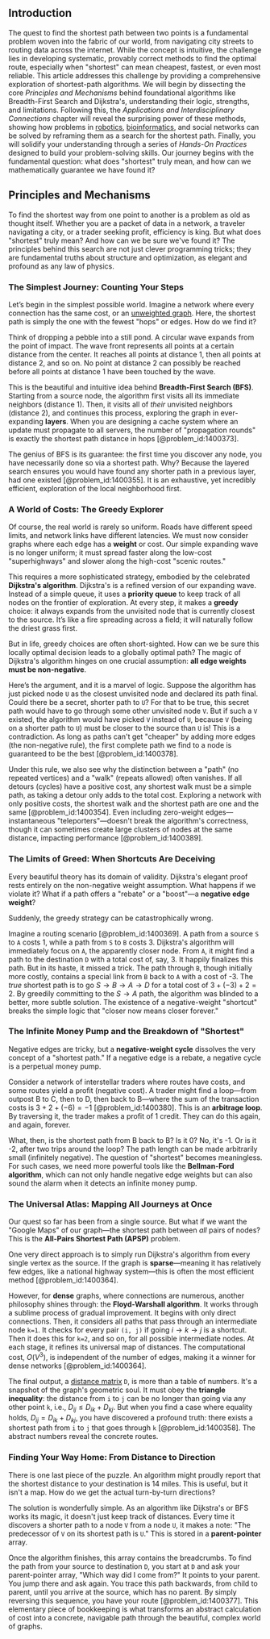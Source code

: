 ## Introduction
The quest to find the shortest path between two points is a fundamental problem woven into the fabric of our world, from navigating city streets to routing data across the internet. While the concept is intuitive, the challenge lies in developing systematic, provably correct methods to find the optimal route, especially when "shortest" can mean cheapest, fastest, or even most reliable. This article addresses this challenge by providing a comprehensive exploration of shortest-path algorithms. We will begin by dissecting the core *Principles and Mechanisms* behind foundational algorithms like Breadth-First Search and Dijkstra's, understanding their logic, strengths, and limitations. Following this, the *Applications and Interdisciplinary Connections* chapter will reveal the surprising power of these methods, showing how problems in [robotics](@article_id:150129), [bioinformatics](@article_id:146265), and social networks can be solved by reframing them as a search for the shortest path. Finally, you will solidify your understanding through a series of *Hands-On Practices* designed to build your problem-solving skills. Our journey begins with the fundamental question: what does "shortest" truly mean, and how can we mathematically guarantee we have found it?

## Principles and Mechanisms

To find the shortest way from one point to another is a problem as old as thought itself. Whether you are a packet of data in a network, a traveler navigating a city, or a trader seeking profit, efficiency is king. But what does "shortest" truly mean? And how can we be sure we've found it? The principles behind this search are not just clever programming tricks; they are fundamental truths about structure and optimization, as elegant and profound as any law of physics.

### The Simplest Journey: Counting Your Steps

Let’s begin in the simplest possible world. Imagine a network where every connection has the same cost, or an [unweighted graph](@article_id:274574). Here, the shortest path is simply the one with the fewest "hops" or edges. How do we find it?

Think of dropping a pebble into a still pond. A circular wave expands from the point of impact. The wave front represents all points at a certain distance from the center. It reaches all points at distance 1, then all points at distance 2, and so on. No point at distance 2 can possibly be reached before all points at distance 1 have been touched by the wave.

This is the beautiful and intuitive idea behind **Breadth-First Search (BFS)**. Starting from a source node, the algorithm first visits all its immediate neighbors (distance 1). Then, it visits all of *their* unvisited neighbors (distance 2), and continues this process, exploring the graph in ever-expanding **layers**. When you are designing a cache system where an update must propagate to all servers, the number of "propagation rounds" is exactly the shortest path distance in hops [@problem_id:1400373].

The genius of BFS is its guarantee: the first time you discover any node, you have necessarily done so via a shortest path. Why? Because the layered search ensures you would have found any shorter path in a previous layer, had one existed [@problem_id:1400355]. It is an exhaustive, yet incredibly efficient, exploration of the local neighborhood first.

### A World of Costs: The Greedy Explorer

Of course, the real world is rarely so uniform. Roads have different speed limits, and network links have different latencies. We must now consider graphs where each edge has a **weight** or cost. Our simple expanding wave is no longer uniform; it must spread faster along the low-cost "superhighways" and slower along the high-cost "scenic routes."

This requires a more sophisticated strategy, embodied by the celebrated **Dijkstra's algorithm**. Dijkstra's is a refined version of our expanding wave. Instead of a simple queue, it uses a **priority queue** to keep track of all nodes on the frontier of exploration. At every step, it makes a **greedy** choice: it always expands from the unvisited node that is currently closest to the source. It’s like a fire spreading across a field; it will naturally follow the driest grass first.

But in life, greedy choices are often short-sighted. How can we be sure this locally optimal decision leads to a globally optimal path? The magic of Dijkstra's algorithm hinges on one crucial assumption: **all edge weights must be non-negative**.

Here’s the argument, and it is a marvel of logic. Suppose the algorithm has just picked node `U` as the closest unvisited node and declared its path final. Could there be a secret, shorter path to `U`? For that to be true, this secret path would have to go through some other unvisited node `V`. But if such a `V` existed, the algorithm would have picked `V` instead of `U`, because `V` (being on a shorter path to `U`) must be closer to the source than `U` is! This is a contradiction. As long as paths can't get "cheaper" by adding more edges (the non-negative rule), the first complete path we find to a node is guaranteed to be the best [@problem_id:1400378].

Under this rule, we also see why the distinction between a "path" (no repeated vertices) and a "walk" (repeats allowed) often vanishes. If all detours (cycles) have a positive cost, any shortest walk must be a simple path, as taking a detour only adds to the total cost. Exploring a network with only positive costs, the shortest walk and the shortest path are one and the same [@problem_id:1400354]. Even including zero-weight edges—instantaneous "teleporters"—doesn't break the algorithm's correctness, though it can sometimes create large clusters of nodes at the same distance, impacting performance [@problem_id:1400389].

### The Limits of Greed: When Shortcuts Are Deceiving

Every beautiful theory has its domain of validity. Dijkstra's elegant proof rests entirely on the non-negative weight assumption. What happens if we violate it? What if a path offers a "rebate" or a "boost"—a **negative edge weight**?

Suddenly, the greedy strategy can be catastrophically wrong.

Imagine a routing scenario [@problem_id:1400369]. A path from a source `S` to `A` costs 1, while a path from `S` to `B` costs 3. Dijkstra's algorithm will immediately focus on `A`, the apparently closer node. From `A`, it might find a path to the destination `D` with a total cost of, say, 3. It happily finalizes this path. But in its haste, it missed a trick. The path through `B`, though initially more costly, contains a special link from `B` back to `A` with a cost of -3. The *true* shortest path is to go $S \to B \to A \to D$ for a total cost of $3 + (-3) + 2 = 2$. By greedily committing to the $S \to A$ path, the algorithm was blinded to a better, more subtle solution. The existence of a negative-weight "shortcut" breaks the simple logic that "closer now means closer forever."

### The Infinite Money Pump and the Breakdown of "Shortest"

Negative edges are tricky, but a **negative-weight cycle** dissolves the very concept of a "shortest path." If a negative edge is a rebate, a negative cycle is a perpetual money pump.

Consider a network of interstellar traders where routes have costs, and some routes yield a profit (negative cost). A trader might find a loop—from outpost B to C, then to D, then back to B—where the sum of the transaction costs is $3 + 2 + (-6) = -1$ [@problem_id:1400380]. This is an **arbitrage loop**. By traversing it, the trader makes a profit of 1 credit. They can do this again, and again, forever.

What, then, is the shortest path from B back to B? Is it 0? No, it's -1. Or is it -2, after two trips around the loop? The path length can be made arbitrarily small (infinitely negative). The question of "shortest" becomes meaningless. For such cases, we need more powerful tools like the **Bellman-Ford algorithm**, which can not only handle negative edge weights but can also sound the alarm when it detects an infinite money pump.

### The Universal Atlas: Mapping All Journeys at Once

Our quest so far has been from a single source. But what if we want the "Google Maps" of our graph—the shortest path between *all* pairs of nodes? This is the **All-Pairs Shortest Path (APSP)** problem.

One very direct approach is to simply run Dijkstra's algorithm from every single vertex as the source. If the graph is **sparse**—meaning it has relatively few edges, like a national highway system—this is often the most efficient method [@problem_id:1400364].

However, for **dense** graphs, where connections are numerous, another philosophy shines through: the **Floyd-Warshall algorithm**. It works through a sublime process of gradual improvement. It begins with only direct connections. Then, it considers all paths that pass through an intermediate node `k=1`. It checks for every pair `(i, j)` if going $i \to k \to j$ is a shortcut. Then it does this for `k=2`, and so on, for all possible intermediate nodes. At each stage, it refines its universal map of distances. The computational cost, $O(V^3)$, is independent of the number of edges, making it a winner for dense networks [@problem_id:1400364].

The final output, a [distance matrix](@article_id:164801) `D`, is more than a table of numbers. It's a snapshot of the graph's geometric soul. It must obey the **triangle inequality**: the distance from `i` to `j` can be no longer than going via any other point `k`, i.e., $D_{ij} \le D_{ik} + D_{kj}$. But when you find a case where equality holds, $D_{ij} = D_{ik} + D_{kj}$, you have discovered a profound truth: there exists a shortest path from `i` to `j` that goes through `k` [@problem_id:1400358]. The abstract numbers reveal the concrete routes.

### Finding Your Way Home: From Distance to Direction

There is one last piece of the puzzle. An algorithm might proudly report that the shortest distance to your destination is 14 miles. This is useful, but it isn't a map. How do we get the actual turn-by-turn directions?

The solution is wonderfully simple. As an algorithm like Dijkstra's or BFS works its magic, it doesn't just keep track of distances. Every time it discovers a shorter path to a node `V` from a node `U`, it makes a note: "The predecessor of `V` on its shortest path is `U`." This is stored in a **parent-pointer** array.

Once the algorithm finishes, this array contains the breadcrumbs. To find the path from your source to destination `D`, you start at `D` and ask your parent-pointer array, "Which way did I come from?" It points to your parent. You jump there and ask again. You trace this path backwards, from child to parent, until you arrive at the source, which has no parent. By simply reversing this sequence, you have your route [@problem_id:1400377]. This elementary piece of bookkeeping is what transforms an abstract calculation of cost into a concrete, navigable path through the beautiful, complex world of graphs.